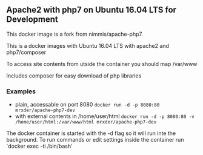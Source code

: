 ## Apache2 with php7 on Ubuntu 16.04 LTS for Development

This docker image is a fork from nimmis/apache-php7.

This is a docker images with  Ubuntu 16.04 LTS with apache2 and php7/composer

To access site contents from utside the container you should map /var/www

Includes composer for easy download of php libraries

### Examples

- plain, accessable on port 8080 `docker run -d -p 8080:80 mrxder/apache-php7-dev`
- with external contents in /home/user/html `docker run -d -p 8080:80 -v /home/user/html:/var/www/html mrxder/apache-php7-dev`

The docker container is started with the -d flag so it will run inte the background. To run commands or edit settings inside
the container run `docker exec -ti <container id> /bin/bash'
 
